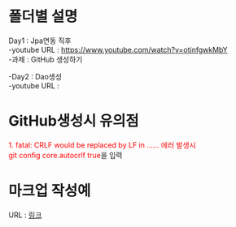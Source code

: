 # 폴더별 설명  
Day1 : Jpa연동 직후  
  -youtube URL : https://www.youtube.com/watch?v=otinfgwkMbY  
  -과제 : GitHub 생성하기  

-Day2 : Dao생성  
  -youtube URL : 
  
# GitHub생성시 유의점
<span style="color : red">1. fatal: CRLF would be replaced by LF in ...... 에러 발생시</span>  
<span style="color : red">git config core.autocrlf true</span>을 입력  


# 마크업 작성예
URL : [링크](https://www.makeareadme.com/)
